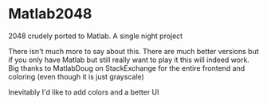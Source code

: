 Matlab2048
==========

2048 crudely ported to Matlab. A single night project

There isn't much more to say about this. There are much better versions but if you only have Matlab but still really want to play it this will indeed work. Big thanks to MatlabDoug on StackExchange for the entire frontend and coloring (even though it is just grayscale)

Inevitably I'd like to add colors and a better UI
